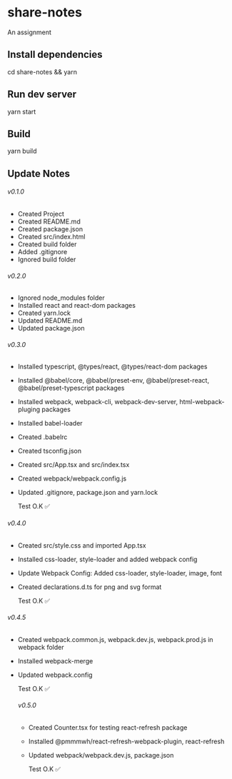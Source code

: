 # share-notes
An assignment

## Install dependencies
cd share-notes &&
yarn

## Run dev server
yarn start

## Build
yarn build

## Update Notes
###### v0.1.0
* Created Project
* Created README.md
* Created package.json 
* Created src/index.html 
* Created build folder
* Added .gitignore 
* Ignored build folder

###### v0.2.0
* Ignored node_modules folder
* Installed react and react-dom packages
* Created yarn.lock 
* Updated README.md
* Updated package.json

###### v0.3.0
* Installed typescript, @types/react, @types/react-dom packages
* Installed @babel/core, @babel/preset-env, @babel/preset-react, @babel/preset-typescript packages
* Installed webpack, webpack-cli, webpack-dev-server, html-webpack-pluging packages
* Installed babel-loader
* Created .babelrc
* Created tsconfig.json
* Created src/App.tsx and src/index.tsx
* Created webpack/webpack.config.js
* Updated .gitignore, package.json and yarn.lock

  Test O.K :white_check_mark:

###### v0.4.0
* Created src/style.css and imported App.tsx
* Installed css-loader, style-loader and added webpack config
* Update Webpack Config: Added css-loader, style-loader, image, font
* Created declarations.d.ts for png and svg format

  Test O.K :white_check_mark:

###### v0.4.5
* Created webpack.common.js, webpack.dev.js, webpack.prod.js in webpack folder
* Installed webpack-merge
* Updated webpack.config

  Test O.K :white_check_mark:

  ###### v0.5.0
  * Created Counter.tsx for testing react-refresh package
  * Installed @pmmmwh/react-refresh-webpack-plugin, react-refresh
  * Updated webpack/webpack.dev.js, package.json

    Test O.K :white_check_mark:

